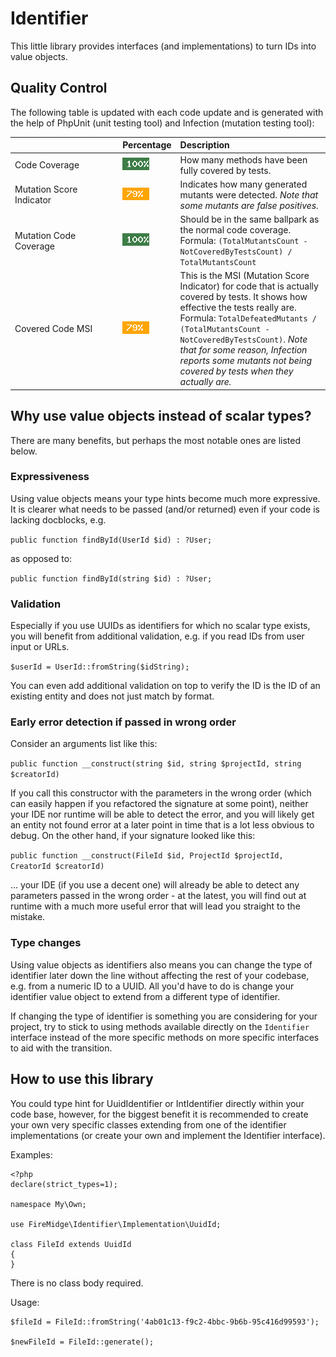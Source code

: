 # Identifier

This little library provides interfaces (and implementations) to turn IDs into value objects.


## Quality Control

The following table is updated with each code update and is generated with the help of PhpUnit (unit testing tool) and Infection (mutation testing tool):

| &nbsp;&nbsp;&nbsp;&nbsp;&nbsp;&nbsp;&nbsp;&nbsp;&nbsp;&nbsp;&nbsp;&nbsp;&nbsp;&nbsp;&nbsp;&nbsp;&nbsp;&nbsp;&nbsp;&nbsp;&nbsp;&nbsp;&nbsp;&nbsp;&nbsp;&nbsp;&nbsp;&nbsp;&nbsp;&nbsp;&nbsp;&nbsp;&nbsp;&nbsp;&nbsp;&nbsp;&nbsp;&nbsp;&nbsp;&nbsp;&nbsp;&nbsp; | Percentage                | Description                                                                                                                                                                                                                                                                                                                            |
|:-------------------------------------------------------------------------------------------------------------------------------------------------------------------------------------------------------------------------------------------------------------|:--------------------------|:---------------------------------------------------------------------------------------------------------------------------------------------------------------------------------------------------------------------------------------------------------------------------------------------------------------------------------------|
| Code Coverage                                                                                                                                                                                                                                                | ![100%](docs/img/cc.png)  | How many methods have been fully covered by tests.                                                                                                                       |
| Mutation Score Indicator                                                                                                                                                                                                                                     | ![79%](docs/img/msi.png)  | Indicates how many generated mutants were detected. *Note that some mutants are false positives.*                                                                                                                                                                                                                                      |
| Mutation Code Coverage                                                                                                                                                                                                                                       | ![100%](docs/img/mcc.png) | Should be in the same ballpark as the normal code coverage. Formula: `(TotalMutantsCount - NotCoveredByTestsCount) / TotalMutantsCount`                                                                                                                                                                                                |
| Covered Code MSI                                                                                                                                                                                                                                             | ![79%](docs/img/ccm.png)  | This is the MSI (Mutation Score Indicator) for code that is actually covered by tests. It shows how effective the tests really are. Formula: `TotalDefeatedMutants / (TotalMutantsCount - NotCoveredByTestsCount)`. *Note that for some reason, Infection reports some mutants not being covered by tests when they actually are.* |


## Why use value objects instead of scalar types?

There are many benefits, but perhaps the most notable ones are listed below.


### Expressiveness
Using value objects means your type hints become much more expressive. It is clearer what needs to be passed (and/or returned) even if your code is lacking docblocks, e.g.

```public function findById(UserId $id) : ?User;```

as opposed to:

```public function findById(string $id) : ?User;```


### Validation

Especially if you use UUIDs as identifiers for which no scalar type exists, you will benefit from additional validation, e.g. if you read IDs from user input or URLs.

```$userId = UserId::fromString($idString);```

You can even add additional validation on top to verify the ID is the ID of an existing entity and does not just match by format.


### Early error detection if passed in wrong order

Consider an arguments list like this:

```public function __construct(string $id, string $projectId, string $creatorId)```

If you call this constructor with the parameters in the wrong order (which can easily happen if you refactored the signature at some point), neither your IDE nor runtime will be able to detect the error, and you will likely get an entity not found error at a later point in time that is a lot less obvious to debug. On the other hand, if your signature looked like this:

```public function __construct(FileId $id, ProjectId $projectId, CreatorId $creatorId)```

... your IDE (if you use a decent one) will already be able to detect any parameters passed in the wrong order - at the latest, you will find out at runtime with a much more useful error that will lead you straight to the mistake.


### Type changes

Using value objects as identifiers also means you can change the type of identifier later down the line without affecting the rest of your codebase, e.g. from a numeric ID to a UUID. All you'd have to do is change your identifier value object to extend from a different type of identifier.

If changing the type of identifier is something you are considering for your project, try to stick to using methods available directly on the `Identifier` interface instead of the more specific methods on more specific interfaces to aid with the transition.


## How to use this library

You could type hint for UuidIdentifier or IntIdentifier directly within your code base, however, for the biggest benefit it is recommended to create your own very specific classes extending from one of the identifier implementations (or create your own and implement the Identifier interface).

Examples:

```injectablephp
<?php
declare(strict_types=1);

namespace My\Own;

use FireMidge\Identifier\Implementation\UuidId;

class FileId extends UuidId
{
}
```

There is no class body required.

Usage:

```injectablephp
$fileId = FileId::fromString('4ab01c13-f9c2-4bbc-9b6b-95c416d99593');

$newFileId = FileId::generate();
```
